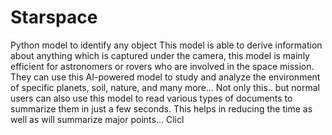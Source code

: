 # Starspace
Python model to identify any object
This model is able to derive information about anything which is captured under the camera, this model is mainly efficient for astronomers or rovers who are involved in the space mission. They can use this AI-powered model to study and analyze the environment of specific planets, soil, nature, and many more... 
Not only this.. but normal users can also use this model to read various types of documents to summarize them in just a few seconds. This helps in reducing the time as well as will summarize major points...
Clicl 
